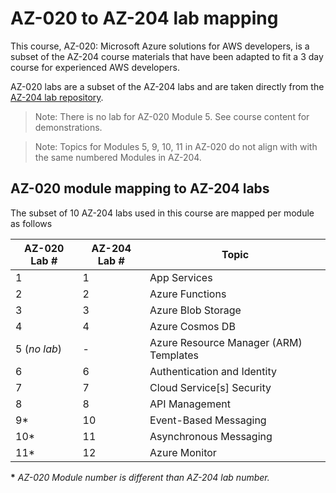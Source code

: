 # AZ-020 to AZ-204 lab mapping

This course, AZ-020: Microsoft Azure solutions for AWS developers, is a subset of the AZ-204 course materials that have been adapted to fit a 3 day course for experienced AWS developers.

AZ-020 labs are a subset of the AZ-204 labs and are taken directly from the [AZ-204 lab repository](https://github.com/MicrosoftLearning/AZ-204-DevelopingSolutionsforMicrosoftAzure).

> Note: There is no lab for AZ-020 Module 5. See course content for demonstrations.

> Note: Topics for Modules 5, 9, 10, 11 in AZ-020 do not align with with the same numbered Modules in AZ-204.

## AZ-020 module mapping to AZ-204 labs

The subset of 10 AZ-204 labs used in this course are mapped per module as follows

| AZ-020 Lab # | AZ-204 Lab # | Topic |
| --- | --- | --- |
| 1 | 1 | App Services |
| 2 | 2 | Azure Functions |
| 3 | 3 | Azure Blob Storage |
| 4 | 4 | Azure Cosmos DB |
| 5 (*no lab*) | - | Azure Resource Manager (ARM) Templates |
| 6 | 6 | Authentication and Identity |
| 7 | 7 | Cloud Service\[s\] Security |
| 8 | 8 | API Management |
| 9* | 10 | Event-Based Messaging |
| 10* | 11 | Asynchronous Messaging |
| 11* | 12 | Azure Monitor |

**\*** *AZ-020 Module number is different than AZ-204 lab number.*
